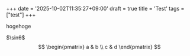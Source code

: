 +++
date = '2025-10-02T11:35:27+09:00'
draft = true
title = 'Test'
tags = ["test"]
+++

hogehoge

$\sinθ$
$$
\begin{pmatrix}
   a & b \\
   c & d
\end{pmatrix}
$$
